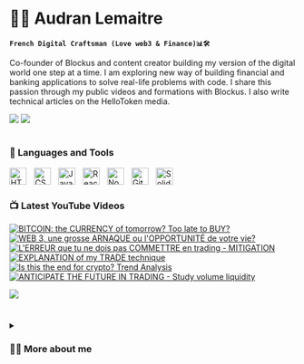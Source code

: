 # 🏄‍♂️ Audran Lemaitre

**`French Digital Craftsman (Love web3 & Finance)📊🛠️`**

Co-founder of Blockus and content creator building my version of the digital world one step at a time. I am exploring new way of building financial and banking applications to solve real-life problems with code. I share this passion through my public videos and formations with Blockus. I also write technical articles on the HelloToken media.

<div> 
  <a href = "mailto:audran.lemaitre@icloud.com"><img src="https://img.shields.io/badge/-Gmail-%23333?style=for-the-badge&logo=gmail&logoColor=white" target="_blank"></a>
  <a href="https://www.linkedin.com/in/audranlemaitre/" target="_blank"><img src="https://img.shields.io/badge/-LinkedIn-%230077B5?style=for-the-badge&logo=linkedin&logoColor=white" target="_blank"></a> 
</div>

#

### 🧰 Languages and Tools

<img align="left" alt="HTML" width="30px" style="padding-right:10px;" src="https://cdn.jsdelivr.net/gh/devicons/devicon/icons/html5/html5-plain.svg" />
<img align="left" alt="CSS" width="30px" style="padding-right:10px;" src="https://cdn.jsdelivr.net/gh/devicons/devicon/icons/css3/css3-plain.svg" />
<img align="left" alt="JavaScript" width="30px" style="padding-right:10px;" src="https://cdn.jsdelivr.net/gh/devicons/devicon/icons/javascript/javascript-plain.svg" />
<img align="left" alt="React" width="30px" style="padding-right:10px;" src="https://cdn.jsdelivr.net/gh/devicons/devicon/icons/react/react-original.svg" />
<img align="left" alt="NodeJS" width="30px" style="padding-right:10px;" src="https://cdn.jsdelivr.net/gh/devicons/devicon/icons/nodejs/nodejs-original.svg" />
<img align="left" alt="GitHub" width="30px" style="padding-right:10px;" src="https://cdn.jsdelivr.net/gh/devicons/devicon/icons/github/github-original.svg" />
<img align="left" alt="Solidity" width="30px" style="padding-right:10px;" src="https://cdn.jsdelivr.net/gh/devicons/devicon/icons/solidity/solidity-original.svg" />
<br/>

#

### 📺 Latest YouTube Videos

<!-- BEGIN YOUTUBE-CARDS -->
[![BITCOIN: the CURRENCY of tomorrow? Too late to BUY?](https://ytcards.demolab.com/?id=fFsscuRymvA&title=BITCOIN:+the+CURRENCY+of+tomorrow?+Too+late+to+BUY?&lang=fr&timestamp=1671555624&background_color=%230d1117&title_color=%23ffffff&stats_color=%23dedede&width=250&duration=647 "BITCOIN: la MONNAIE de demain? Trop tard pour en ACHETER?")](https://www.youtube.com/watch?v=fFsscuRymvA)
[![WEB 3, une grosse ARNAQUE ou l'OPPORTUNITÉ de votre vie?](https://ytcards.demolab.com/?id=0ieHJy7zISo&t=46s&title=WEB3,+a+big+scam+or+the+OPPORTUNITY+of+your+life&lang=fr&timestamp=1669140023&background_color=%230d1117&title_color=%23ffffff&stats_color=%23dedede&width=250&duration=535 "WEB 3, une grosse ARNAQUE ou l'OPPORTUNITÉ de votre vie?")](https://www.youtube.com/watch?v=0ieHJy7zISo&t=46s)
[![L'ERREUR que tu ne dois pas COMMETTRE en trading - MITIGATION](https://ytcards.demolab.com/?id=ccrRQ5xSHAs&t=7s&title=The+mistake+you+should+not+make+in+trading+MITIGATION&lang=fr&timestamp=1668434431&background_color=%230d1117&title_color=%23ffffff&stats_color=%23dedede&width=250&duration=4119 "L'ERREUR que tu ne dois pas COMMETTRE en trading - MITIGATION")](https://www.youtube.com/watch?v=ccrRQ5xSHAs&t=7s)
[![EXPLANATION of my TRADE technique](https://ytcards.demolab.com/?id=3IhjMbqiExs&t=3s&title=EXPLANATION+of+my+TRADE+technique&lang=fr&timestamp=1671555624&background_color=%230d1117&title_color=%23ffffff&stats_color=%23dedede&width=250&duration=647 "EXPLANATION of my TRADE technique")](https://www.youtube.com/watch?v=3IhjMbqiExs&t=3s)
[![Is this the end for crypto? Trend Analysis](https://ytcards.demolab.com/?id=2oTQZ0C0hUA&t=23s&title=Is+this+the+end+for+crypto?+Trend+Analysis&lang=fr&timestamp=1669140023&background_color=%230d1117&title_color=%23ffffff&stats_color=%23dedede&width=250&duration=535 "Is this the end for crypto? Trend Analysis?")](https://www.youtube.com/watch?v=2oTQZ0C0hUA&t=23s)
[![ANTICIPATE THE FUTURE IN TRADING - Study volume liquidity](https://ytcards.demolab.com/?id=68Y88F3hyKU&t=719s&title=ANTICIPATE+THE+FUTURE+IN+TRADING+Study+volume+liquidity&lang=fr&timestamp=1668434431&background_color=%230d1117&title_color=%23ffffff&stats_color=%23dedede&width=250&duration=4119 "ANTICIPATE THE FUTURE IN TRADING - Study volume liquidity")](https://www.youtube.com/watch?v=68Y88F3hyKU&t=719s)
<!-- END YOUTUBE-CARDS -->

[<img src="https://custom-icon-badges.demolab.com/badge/-Subscribe%20For%20More-red?style=for-the-badge&logo=video&logoColor=white"/>](https://www.youtube.com/@Blockus)

#

<details>
 <summary><h3>👨‍💻 More about me </h3></summary>

Currently pursuing a master's degree in market finance at the IESEG School of Management in Lille, I co-created Blockus: a structure that aims to democratize investment in blockchain technologies to the greatest number of people. 

I am passionate about the different uses that these same technologies can have in the banking and financial sector: tokenization of real assets, digital identity, transparency, automation via smart contract, elimination of costly intermediaries, etc. I want to dedicate my career to improving the current financial system. 

Moreover, I am always looking for new ways to enrich my knowledge, meet new people and create impactful projects. I am notably invested in the web3 ecosystem as a writer at HelloToken. I'm also learning to code dApps to deepen my technical knowledge.

Feel free to contact me if you are interested in these topics!

---
